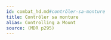 ```yaml
---
id: combat_hd.md#contrôler-sa-monture
title: Contrôler sa monture
alias: Controlling a Mount
source: (MDR p295)
---
```


